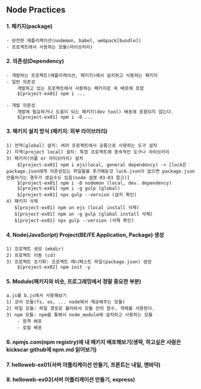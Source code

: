 ## Node Practices

#### 1. 패키지(package)
    - 완전한 애플리케이션(nodemon, babel, webpack[bundle])
    - 프로젝트에서 사용하는 모듈(라이브러리)

#### 2. 의존성(Dependency)
    - 개발하는 프로젝트(애플리케이션, 패키지)에서 설치하고 사용하는 패키지
    - 일반 의존성
        개발하고 있는 프로젝트에서 사용하는 패키지로 꼭 배포에 포함
        $[project-ex01] npm i ...
        
    - 개발 의존성
        개발에 필요하거나 도움이 되는 패키지(dev tool) 배포에 포함되지 않는다.
        $[project-ex01] npm i -D ...

#### 3. 패키지 설치 방식 (패키지: 외부 라이브러리)
    1) 전역(global) 설치: 여러 프로젝트에서 공통으로 사용하는 도구 설치
    2) 지역(project local) 설치: 특정 프로젝트에 종속적인 도구나 라이브러리
    3) 패키지(어플 or 라이브러리) 설치
        $[project-ex01] npm i ejs(local, general dependency) -> [lock은 package.json에게 의존성있는 파일들을 추가해둔것 lock.json이 없으면 package.json 안돌아가는 경우가 생길수도 있음(node 설명 03-03 참고)]
        $[project-ex01] npm i -D nodemon (local, dev. dependency) 
        $[project-ex01] npm i -g gulp (global)
        $[project-ex01] npx gulp --version (설치 확인)
    4) 패키지 삭제
       $[project-ex01] npm un ejs (local install 삭제)
       $[project-ex01] npm un -g gulp (global install 삭제)
       $[project-ex01] npx gulp --version (삭제 확인)

#### 4. Node(JavaScript) Project(BE/FE Application, Package) 생성
    1) 프로젝트 생성 (mkdir)
    2) 프로젝트 이동 (cd)
    3) 프로젝트 초기화: 프로젝트 메니페스트 파일(package.json) 생성
        $[project-ex02] npm init -y

#### 5. Module(패키지와 비슷, 프로그래밍에서 정말 중요한 부분)
    a.js를 b.js에서 사용해보기
    1) 코어 모듈(fs, os, ... node에서 제공해주는 모듈)
    2) 파일 모듈: 파일 경로로 불러와서 모듈 안의 함수, 객체를 사용한다.
    3) npm 모듈: npm을 통해서 node_module에 설치하고 사용하는 모듈
        - 원격 배포
        - 로컬 배포 
#### 6. npmjs.com(npm registry)에 내 패키지 배포해보기(생략, 하고싶은 사람은 kickscar github에 npm.md 읽어보기)

#### 7. helloweb-ex01(서버 어플리케이션 만들기, 프론트는 내일, 맨바닥)

#### 8. helloweb-ex02(서버 어플리케이션 만들기, express)